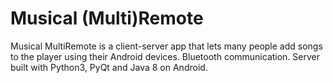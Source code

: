 # Musical (Multi)Remote

Musical MultiRemote is a client-server app that lets many people add songs to the player using their Android devices. Bluetooth communication. Server built with Python3, PyQt and Java 8 on Android.
